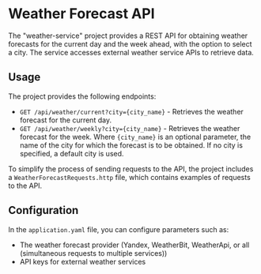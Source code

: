 # Weather Forecast API

The "weather-service" project provides a REST API for obtaining weather forecasts for the current day and the week ahead, with the option to select a city. The service accesses external weather service APIs to retrieve data.

## Usage
The project provides the following endpoints:
- `GET /api/weather/current?city={city_name}` - Retrieves the weather forecast for the current day.
- `GET /api/weather/weekly?city={city_name}` - Retrieves the weather forecast for the week. Where `{city_name}` is an optional parameter, the name of the city for which the forecast is to be obtained. If no city is specified, a default city is used.

To simplify the process of sending requests to the API, the project includes a `WeatherForecastRequests.http` file, which contains examples of requests to the API.

## Configuration
In the `application.yaml` file, you can configure parameters such as:
- The weather forecast provider (Yandex, WeatherBit, WeatherApi, or all (simultaneous requests to multiple services))
- API keys for external weather services